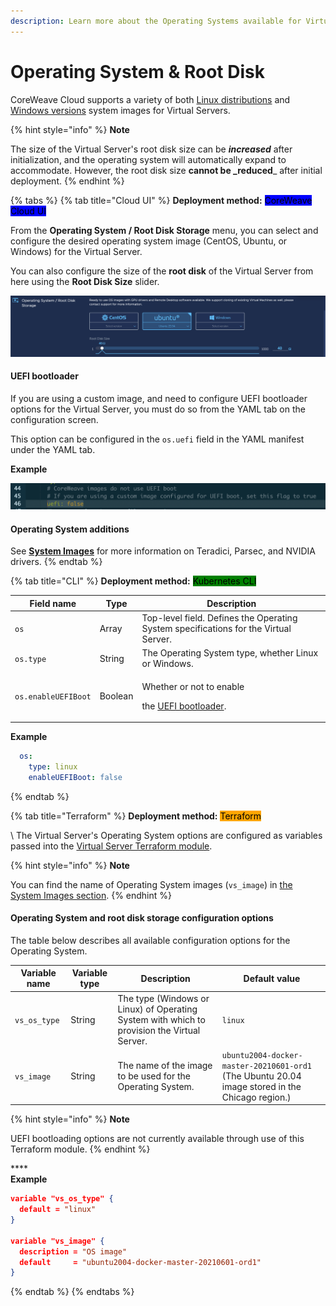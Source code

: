 ```yaml
---
description: Learn more about the Operating Systems available for Virtual Servers.
---
```


# Operating System & Root Disk

CoreWeave Cloud supports a variety of both [Linux distributions](https://docs.coreweave.com/virtual-servers/coreweave-system-images/linux-images?q=system+images) and [Windows versions](https://docs.coreweave.com/virtual-servers/coreweave-system-images/windows-images?q=system+images) system images for Virtual Servers.

{% hint style="info" %}
**Note**

The size of the Virtual Server's root disk size can be _**increased**_ after initialization, and the operating system will automatically expand to accommodate. However, the root disk size **cannot be \_reduced**\_ after initial deployment.
{% endhint %}

{% tabs %}
{% tab title="Cloud UI" %}
**Deployment method:** <mark style="background-color:blue;">CoreWeave Cloud UI</mark>

From the **Operating System / Root Disk Storage** menu, you can select and configure the desired operating system image (CentOS, Ubuntu, or Windows) for the Virtual Server.

You can also configure the size of the **root disk** of the Virtual Server from here using the **Root Disk Size** slider.

![The Operating System and Root Disk Size configuration section.](<../../.gitbook/assets/image (56) (2).png>)

#### **UEFI bootloader**

If you are using a custom image, and need to configure UEFI bootloader options for the Virtual Server, you must do so from the YAML tab on the configuration screen.

This option can be configured in the `os.uefi` field in the YAML manifest under the YAML tab.

**Example**

![The os.uefi option configured under the YAML tab in the configuration screen.](<../../.gitbook/assets/image (56) (1).png>)

#### Operating System add**itions**

See [**System Images**](../coreweave-system-images/) for more information on Teradici, Parsec, and NVIDIA drivers.
{% endtab %}

{% tab title="CLI" %}
**Deployment method:** <mark style="background-color:green;">Kubernetes CLI</mark>

| Field name          | Type    | Description                                                                                                     |
| ------------------- | ------- | --------------------------------------------------------------------------------------------------------------- |
| `os`                | Array   | Top-level field. Defines the Operating System specifications for the Virtual Server.                            |
| `os.type`           | String  | The Operating System type, whether Linux or Windows.                                                            |
| `os.enableUEFIBoot` | Boolean | <p>Whether or not to enable</p><p>the <a href="https://wiki.ubuntu.com/EFIBootLoaders">UEFI bootloader</a>.</p> |



**Example**

```yaml
  os:
    type: linux
    enableUEFIBoot: false
```
{% endtab %}

{% tab title="Terraform" %}
**Deployment method:** <mark style="background-color:orange;">Terraform</mark>

\ The Virtual Server's Operating System options are configured as variables passed into the [Virtual Server Terraform module](https://github.com/coreweave/kubernetes-cloud/tree/master/virtual-server/examples/terraform).

{% hint style="info" %}
**Note**

You can find the name of Operating System images (`vs_image`) in [the System Images section](https://docs.coreweave.com/virtual-servers/coreweave-system-images).
{% endhint %}

####

#### Operating System and root disk storage configuration options

The table below describes all available configuration options for the Operating System.

| Variable name | Variable type | Description                                                                                 | Default value                                                                                   |
| ------------- | ------------- | ------------------------------------------------------------------------------------------- | ----------------------------------------------------------------------------------------------- |
| `vs_os_type`  | String        | The type (Windows or Linux) of Operating System with which to provision the Virtual Server. | `linux`                                                                                         |
| `vs_image`    | String        | The name of the image to be used for the Operating System.                                  | `ubuntu2004-docker-master-20210601-ord1` (The Ubuntu 20.04 image stored in the Chicago region.) |

{% hint style="info" %}
**Note**

UEFI bootloading options are not currently available through use of this Terraform module.
{% endhint %}

\*\*\*\*\
**Example**

```json
variable "vs_os_type" {
  default = "linux"
}

variable "vs_image" {
  description = "OS image"
  default     = "ubuntu2004-docker-master-20210601-ord1"
}
```
{% endtab %}
{% endtabs %}
